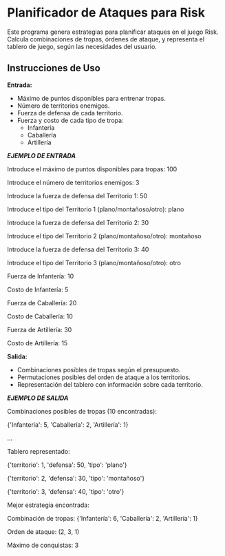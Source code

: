 # Planificador de Ataques para Risk

Este programa genera estrategias para planificar ataques en el juego Risk. Calcula combinaciones de tropas, órdenes de ataque, y representa el tablero de juego, según las necesidades del usuario.

## Instrucciones de Uso

 **Entrada:**
   - Máximo de puntos disponibles para entrenar tropas.
   - Número de territorios enemigos.
   - Fuerza de defensa de cada territorio.
   - Fuerza y costo de cada tipo de tropa:
     - Infantería
     - Caballería
     - Artillería


***EJEMPLO DE ENTRADA***

Introduce el máximo de puntos disponibles para tropas: 100

Introduce el número de territorios enemigos: 3

Introduce la fuerza de defensa del Territorio 1: 50

Introduce el tipo del Territorio 1 (plano/montañoso/otro): plano

Introduce la fuerza de defensa del Territorio 2: 30

Introduce el tipo del Territorio 2 (plano/montañoso/otro): montañoso

Introduce la fuerza de defensa del Territorio 3: 40

Introduce el tipo del Territorio 3 (plano/montañoso/otro): otro

Fuerza de Infantería: 10

Costo de Infantería: 5

Fuerza de Caballería: 20

Costo de Caballería: 10

Fuerza de Artillería: 30

Costo de Artillería: 15



 **Salida:**
   - Combinaciones posibles de tropas según el presupuesto.
   - Permutaciones posibles del orden de ataque a los territorios.
   - Representación del tablero con información sobre cada territorio.


***EJEMPLO DE SALIDA***

Combinaciones posibles de tropas (10 encontradas):

{'Infantería': 5, 'Caballería': 2, 'Artillería': 1}

...

Tablero representado:

{'territorio': 1, 'defensa': 50, 'tipo': 'plano'}

{'territorio': 2, 'defensa': 30, 'tipo': 'montañoso'}

{'territorio': 3, 'defensa': 40, 'tipo': 'otro'}

Mejor estrategia encontrada:

Combinación de tropas: {'Infantería': 6, 'Caballería': 2, 'Artillería': 1}

Orden de ataque: (2, 3, 1)

Máximo de conquistas: 3

